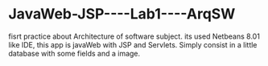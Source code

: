 JavaWeb-JSP----Lab1----ArqSW
============================

fisrt practice about Architecture of software subject. its used Netbeans 8.01 like IDE, this app is javaWeb with JSP and Servlets. Simply consist in a little database with some fields and a image.
